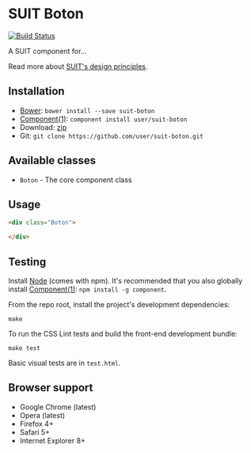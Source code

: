 # SUIT Boton

[![Build Status](https://secure.travis-ci.org/user/suit-boton.png?branch=master)](http://travis-ci.org/user/suit-boton)

A SUIT component for...

Read more about [SUIT's design principles](https://github.com/suitcss/suit/).

## Installation

* [Bower](http://bower.io/): `bower install --save suit-boton`
* [Component(1)](http://component.io/): `component install user/suit-boton`
* Download: [zip](https://github.com/user/suit-boton/zipball/master)
* Git: `git clone https://github.com/user/suit-boton.git`


## Available classes

* `Boton` - The core component class

## Usage

```html
<div class="Boton">

</div>
```

## Testing

Install [Node](http://nodejs.org) (comes with npm). It's recommended that you
also globally install [Component(1)](http://component.io): `npm install -g
component`.

From the repo root, install the project's development dependencies:

```
make
```

To run the CSS Lint tests and build the front-end development bundle:

```
make test
```

Basic visual tests are in `test.html`.

## Browser support

* Google Chrome (latest)
* Opera (latest)
* Firefox 4+
* Safari 5+
* Internet Explorer 8+
